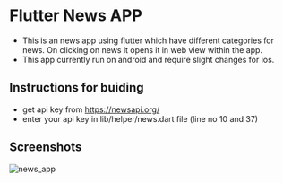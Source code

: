 
# Flutter News APP
- This is an news app using flutter which have different categories for news. On clicking on news it opens it in web view within the app.
- This app currently run on android and require slight changes for ios.

## Instructions for buiding 
- get api key from https://newsapi.org/
- enter your api key in  lib/helper/news.dart file (line no 10 and 37)


## Screenshots

![news_app](https://user-images.githubusercontent.com/37707674/81286123-305e8000-907e-11ea-85a9-8c942257827b.jpg)
